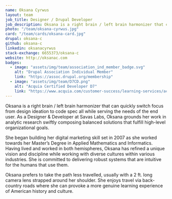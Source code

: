 ```yaml
---
name: Oksana Cyrwus
layout: team
job_title: Designer / Drupal Developer
job_description: Oksana is a right brain / left brain harmonizer that can quickly switch focus from design ideation to code spec all while serving the needs of the end user.
photo: "/team/oksana-cyrwus.jpg"
card: "/team/cards/oksana-card.jpg"
drupal: oksana-c
github: oksana-c
linkedin: oksanacyrwus
stack-exchange: 6655373/oksana-c
website: http://oksanac.com
badges:
  - image: "assets/img/team/association_ind_member_badge.svg"
    alt: "Drupal Association Individual Member"
    link: "https://assoc.drupal.org/membership"
  - image: "assets/img/team/D7CD.png"
    alt: "Acquia Certified Developer D7"
    link: "https://www.acquia.com/customer-success/learning-services/acquia-certification-program-overview"
---
```

Oksana is a right brain / left brain harmonizer that can quickly switch focus from design ideation to code spec all while serving the needs of the end user. As a Designer & Developer at Savas Labs, Oksana grounds her work in analytic research swiftly composing balanced solutions that fulfill high-level organizational goals.

She began building her digital marketing skill set in 2007 as she worked towards her Master’s Degree in Applied Mathematics and Informatics. Having lived and worked in both hemispheres, Oksana has refined a unique vision and discipline while working with diverse cultures within various industries. She is committed to delivering robust systems that are intuitive for the humans that use them.

Oksana prefers to take the path less travelled, usually with a 2 ft. long camera lens strapped around her shoulder. She enjoys travel via back-country roads where she can provoke a more genuine learning experience of American history and culture.
